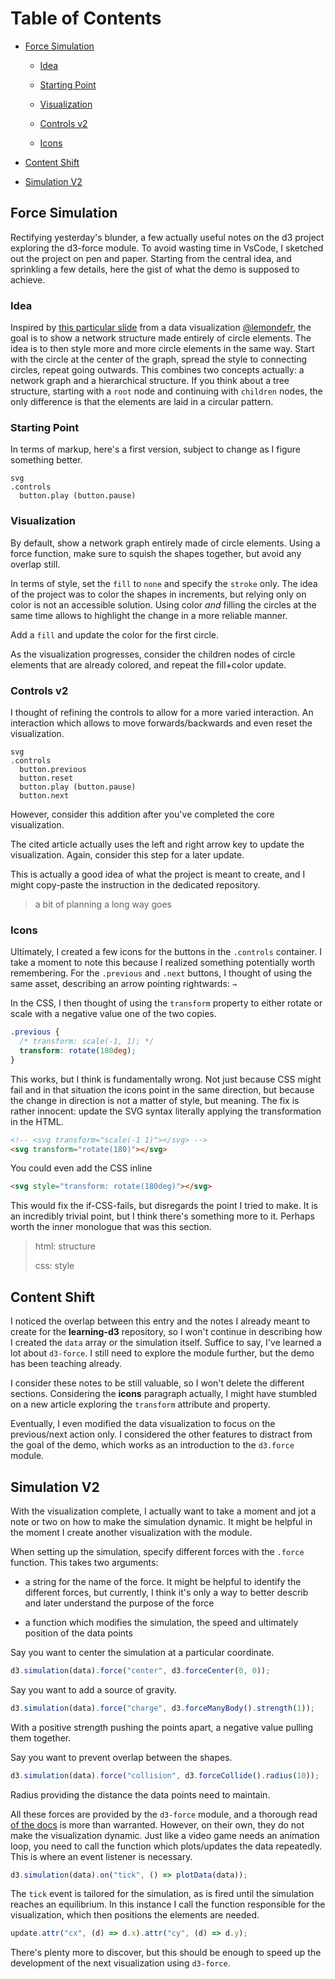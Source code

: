 # Table of Contents

- [Force Simulation](#Force-Simulation)

  - [Idea](#Idea)

  - [Starting Point](#Starting-Point)

  - [Visualization](#Visualization)

  - [Controls v2](#Controls-v2)

  - [Icons](#Icons)

- [Content Shift](#Content-Shift)

- [Simulation V2](#Simulation-V2)

## Force Simulation

Rectifying yesterday's blunder, a few actually useful notes on the d3 project exploring the d3-force module. To avoid wasting time in VsCode, I sketched out the project on pen and paper. Starting from the central idea, and sprinkling a few details, here the gist of what the demo is supposed to achieve.

### Idea

Inspired by [this particular slide](https://www.lemonde.fr/les-decodeurs/visuel/2020/04/02/coronavirus-a-quoi-sert-le-confinement_6035266_4355770.html#slide=31) from a data visualization [@lemondefr](https://www.lemonde.fr/), the goal is to show a network structure made entirely of circle elements. The idea is to then style more and more circle elements in the same way. Start with the circle at the center of the graph, spread the style to connecting circles, repeat going outwards. This combines two concepts actually: a network graph and a hierarchical structure. If you think about a tree structure, starting with a `root` node and continuing with `children` nodes, the only difference is that the elements are laid in a circular pattern.

### Starting Point

In terms of markup, here's a first version, subject to change as I figure something better.

```pug
svg
.controls
  button.play (button.pause)
```

### Visualization

By default, show a network graph entirely made of circle elements. Using a force function, make sure to squish the shapes together, but avoid any overlap still.

In terms of style, set the `fill` to `none` and specify the `stroke` only. The idea of the project was to color the shapes in increments, but relying only on color is not an accessible solution. Using color _and_ filling the circles at the same time allows to highlight the change in a more reliable manner.

Add a `fill` and update the color for the first circle.

As the visualization progresses, consider the children nodes of circle elements that are already colored, and repeat the fill+color update.

### Controls v2

I thought of refining the controls to allow for a more varied interaction. An interaction which allows to move forwards/backwards and even reset the visualization.

```pug
svg
.controls
  button.previous
  button.reset
  button.play (button.pause)
  button.next
```

However, consider this addition after you've completed the core visualization.

The cited article actually uses the left and right arrow key to update the visualization. Again, consider this step for a later update.

This is actually a good idea of what the project is meant to create, and I might copy-paste the instruction in the dedicated repository.

> a bit of planning a long way goes

### Icons

Ultimately, I created a few icons for the buttons in the `.controls` container. I take a moment to note this because I realized something potentially worth remembering. For the `.previous` and `.next` buttons, I thought of using the same asset, describing an arrow pointing rightwards: `→`

In the CSS, I then thought of using the `transform` property to either rotate or scale with a negative value one of the two copies.

```css
.previous {
  /* transform: scale(-1, 1); */
  transform: rotate(180deg);
}
```

This works, but I think is fundamentally wrong. Not just because CSS might fail and in that situation the icons point in the same direction, but because the change in direction is not a matter of style, but meaning. The fix is rather innocent: update the SVG syntax literally applying the transformation in the HTML.

```html
<!-- <svg transform="scale(-1 1)"></svg> -->
<svg transform="rotate(180)"></svg>
```

You could even add the CSS inline

```html
<svg style="transform: rotate(180deg)"></svg>
```

This would fix the if-CSS-fails, but disregards the point I tried to make. It is an incredibly trivial point, but I think there's something more to it. Perhaps worth the inner monologue that was this section.

> html: structure
>
> css: style

## Content Shift

I noticed the overlap between this entry and the notes I already meant to create for the **learning-d3** repository, so I won't continue in describing how I created the `data` array or the simulation itself. Suffice to say, I've learned a lot about `d3-force`. I still need to explore the module further, but the demo has been teaching already.

I consider these notes to be still valuable, so I won't delete the different sections. Considering the **icons** paragraph actually, I might have stumbled on a new article exploring the `transform` attribute and property.

Eventually, I even modified the data visualization to focus on the previous/next action only. I considered the other features to distract from the goal of the demo, which works as an introduction to the `d3.force` module.

## Simulation V2

With the visualization complete, I actually want to take a moment and jot a note or two on how to make the simulation dynamic. It might be helpful in the moment I create another visualization with the module.

When setting up the simulation, specify different forces with the `.force` function. This takes two arguments:

- a string for the name of the force. It might be helpful to identify the different forces, but currently, I think it's only a way to better describ and later understand the purpose of the force

- a function which modifies the simulation, the speed and ultimately position of the data points

Say you want to center the simulation at a particular coordinate.

```js
d3.simulation(data).force("center", d3.forceCenter(0, 0));
```

Say you want to add a source of gravity.

```js
d3.simulation(data).force("charge", d3.forceManyBody().strength(1));
```

With a positive strength pushing the points apart, a negative value pulling them together.

Say you want to prevent overlap between the shapes.

```js
d3.simulation(data).force("collision", d3.forceCollide().radius(10));
```

Radius providing the distance the data points need to maintain.

All these forces are provided by the `d3-force` module, and a thorough read [of the docs](https://github.com/d3/d3-force#forces) is more than warranted. However, on their own, they do not make the visualization dynamic. Just like a video game needs an animation loop, you need to call the function which plots/updates the data repeatedly. This is where an event listener is necessary.

```js
d3.simulation(data).on("tick", () => plotData(data));
```

The `tick` event is tailored for the simulation, as is fired until the simulation reaches an equilibrium. In this instance I call the function responsible for the visualization, which then positions the elements are needed.

```js
update.attr("cx", (d) => d.x).attr("cy", (d) => d.y);
```

There's plenty more to discover, but this should be enough to speed up the development of the next visualization using `d3-force`.
